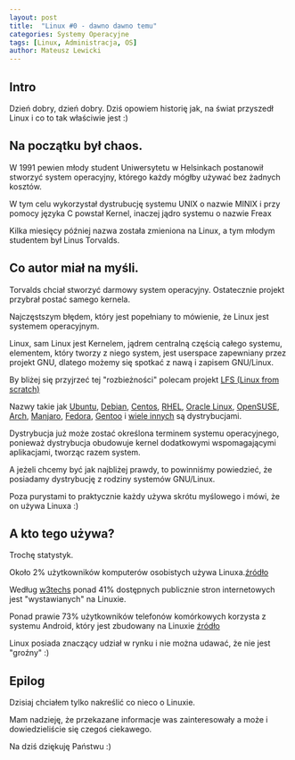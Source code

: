 ```yaml
---
layout: post
title:  "Linux #0 - dawno dawno temu"
categories: Systemy Operacyjne
tags: [Linux, Administracja, OS]
author: Mateusz Lewicki
---
```

## Intro
Dzień dobry, dzień dobry.
Dziś opowiem historię jak, na świat przyszedł Linux i co to tak właściwie jest :)

## Na początku był chaos.
W 1991 pewien młody student Uniwersytetu w Helsinkach postanowił stworzyć system operacyjny, którego każdy mógłby używać bez żadnych kosztów.

W tym celu wykorzystał dystrubucję systemu UNIX o nazwie MINIX i przy pomocy języka C powstał Kernel, inaczej jądro systemu o nazwie Freax 

Kilka miesięcy później nazwa została zmieniona na Linux, a tym młodym studentem był Linus Torvalds.

## Co autor miał na myśli.

Torvalds chciał stworzyć darmowy system operacyjny. Ostatecznie projekt przybrał postać samego kernela.

Najczęstszym  błędem, który jest popełniany to mówienie, że Linux jest systemem operacyjnym.

Linux, sam Linux jest Kernelem, jądrem centralną częścią całego systemu, elementem, który tworzy z niego system, jest userspace zapewniany przez projekt GNU, dlatego możemy się spotkać z nawą i zapisem GNU/Linux.

By bliżej się przyjrzeć tej "rozbieżności" polecam projekt [LFS (Linux from scratch)](https://www.Linuxfromscratch.org/) 

Nazwy takie jak [Ubuntu](https://ubuntu.com/), [Debian](https://www.debian.org/index.pl.html), [Centos](https://www.centos.org/), [RHEL](https://www.redhat.com/en/technologies/Linux-platforms/enterprise-Linux), [Oracle Linux](https://www.oracle.com/pl/Linux/), [OpenSUSE](https://www.opensuse.org/), [Arch](https://archLinux.org/), [Manjaro](https://manjaro.org/), [Fedora](https://getfedora.org/pl/), [Gentoo](https://www.gentoo.org/) i [wiele innych](https://distrowatch.com/) są dystrybucjami.

Dystrybucja już może zostać określona terminem systemu operacyjnego, ponieważ dystrybucja obudowuje kernel dodatkowymi wspomagającymi aplikacjami, tworząc razem system.

A jeżeli chcemy być jak najbliżej prawdy, to powinniśmy powiedzieć, że posiadamy dystrybucję z rodziny systemów GNU/Linux.

Poza purystami to praktycznie każdy używa skrótu myślowego i mówi, że on używa Linuxa :)

## A kto tego używa?
Trochę statystyk.

Około 2% użytkowników komputerów osobistych używa Linuxa.[źródło](https://netmarketshare.com/Linux-market-share?options=%7B%22filter%22%3A%7B%22%24and%22%3A%5B%7B%22deviceType%22%3A%7B%22%24in%22%3A%5B%22Desktop%2Flaptop%22%5D%7D%7D%5D%7D%2C%22dateLabel%22%3A%22Trend%22%2C%22attributes%22%3A%22share%22%2C%22group%22%3A%22platform%22%2C%22sort%22%3A%7B%22share%22%3A-1%7D%2C%22plotKeys%22%3A%5B%7B%22platform%22%3A%22Linux%22%7D%5D%2C%22id%22%3A%22Linux%22%2C%22dateInterval%22%3A%22Monthly%22%2C%22dateStart%22%3A%222019-11%22%2C%22dateEnd%22%3A%222020-10%22%2C%22segments%22%3A%22-1000%22%7D)


Według [w3techs](https://w3techs.com/technologies/comparison/os-Linux,os-windows) ponad 41% dostępnych publicznie stron internetowych jest "wystawianych" na Linuxie.

Ponad prawie 73% użytkowników telefonów komórkowych korzysta z systemu Android, który jest zbudowany na Linuxie [źródło](https://gs.statcounter.com/os-market-share/mobile/worldwide)

Linux posiada znaczący udział w rynku i nie można udawać, że nie jest "groźny" :)


## Epilog

Dzisiaj chciałem tylko nakreślić co nieco o Linuxie.

Mam nadzieję, że przekazane informacje was zainteresowały a może i dowiedzieliście się czegoś ciekawego.

Na dziś dziękuję Państwu :) 

